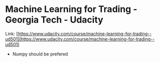 # Machine Learning for Trading - Georgia Tech - Udacity

Link: [https://www.udacity.com/course/machine-learning-for-trading--ud501](https://www.udacity.com/course/machine-learning-for-trading--ud501)

* Numpy should be prefered 



